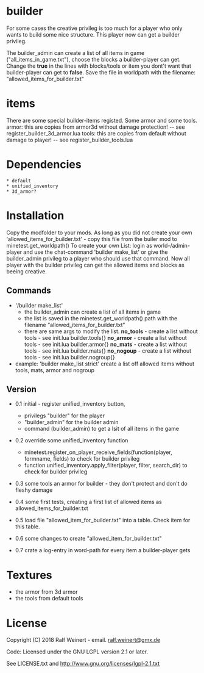 # builder
For some cases the creative privileg is too much for a player who only wants to build some nice structure.
This player now can get a builder privileg.
 
The builder_admin can create a list of all items in game ("all_items_in_game.txt"), choose the blocks a builder-player can get. 
Change the **true** in the lines with blocks/tools or item you dont't want that builder-player can get to **false**. 
Save the file in worldpath with the filename: "allowed_items_for_builder.txt" 

# items
There are some special builder-items registed. Some armor and some tools.
armor: this are copies from armor3d without damage protection! -- see register_builder_3d_armor.lua
tools: this are copies from default without damage to player! -- see register_builder_tools.lua

	
# Dependencies
    * default 
    * unified_inventory
    * 3d_armor?


# Installation
Copy the modfolder to your mods.
As long as you did not create your own 'allowed_items_for_builder.txt' - copy this file from the builer mod to   minetest.get_worldpath()
To create your own List:
login as world-/admin-player and use the chat-command 'builder make_list' or give the builder_admin privileg to a player who should use that command.
Now all player with the builder privileg can get the allowed items and blocks as beeing creative.  

## Commands
* '/builder make_list'
	* the builder_admin can create a list of all items in game 
	* the list is saved in the minetest.get_worldpath() path with the filename "allowed_items_for_builder.txt"
	* there are same args to modify the list.
	**no_tools** - create a list without tools - see init.lua builder.tools{}
	**no_armor**  - create a list without tools - see init.lua builder.armor{}
	**no_mats**  - create a list without tools - see init.lua builder.mats{}
	**no_nogoup**  - create a list without tools - see init.lua builder.nogroup{}	
* example:
	'builder make_list strict' create a list off allowed items without tools, mats, armor and nogroup


## Version
* 0.1 	initial - register unified_inventory button,
    * privilegs "builder" for the player
    * "builder_admin" for the builder admin
    * command (builder_admin) to get a lsit of all items in the game
				
* 0.2 	override some unified_inventory function
    * minetest.register_on_player_receive_fields(function(player, formname, fields) to check for builder privileg
    * function unified_inventory.apply_filter(player, filter, search_dir)	to check for builder privileg
					
* 0.3	some tools an armor for builder - they don't protect and don't do fleshy damage
* 0.4 	some first tests, creating a first list of allowed items as allowed_items_for_builder.txt
* 0.5	load file "allowed_item_for_builder.txt" into a table. Check item for this table. 
* 0.6 	some changes to create "allowed_item_for_builder.txt"
* 0.7 	crate a log-entry in word-path for every item a builder-player gets


# Textures
* the armor from 3d armor
* the tools from default tools

# License
Copyright (C) 2018 Ralf Weinert - email. ralf.weinert@gmx.de

Code: Licensed under the GNU LGPL version 2.1 or later. 

See LICENSE.txt and http://www.gnu.org/licenses/lgpl-2.1.txt 


